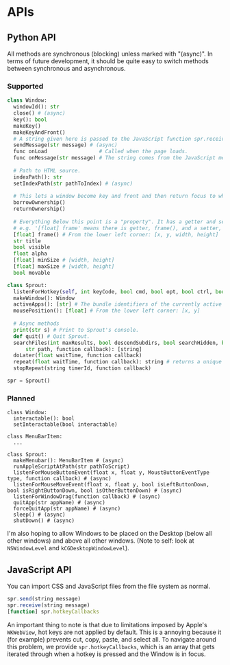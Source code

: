 # APIs
## Python API
All methods are synchronous (blocking) unless marked with "(async)". In terms of future development, it should be quite easy to switch methods between synchronous and asynchronous.
### Supported
```python
class Window:
  windowId(): str
  close() # (async)
  key(): bool
  makeKey()
  makeKeyAndFront()
  # A string given here is passed to the JavaScript function spr.receive().
  sendMessage(str message) # (async)
  func onLoad                 # Called when the page loads.
  func onMessage(str message) # The string comes from the JavaScript method spr.send().
  
  # Path to HTML source.
  indexPath(): str
  setIndexPath(str pathToIndex) # (async)
  
  # This lets a window become key and front and then return focus to where it was originally.
  borrowOwnership()
  returnOwnership()
  
  # Everything Below this point is a "property". It has a getter and setter method.
  # e.g. '[float] frame' means there is getter, frame(), and a setter, setFrame().
  [float] frame() # From the lower left corner: [x, y, width, height]
  str title
  bool visible
  float alpha
  [float] minSize # [width, height]
  [float] maxSize # [width, height]
  bool movable

class Sprout:
  listenForHotkey(self, int keyCode, bool cmd, bool opt, bool ctrl, bool shift, function callback) # (async)
  makeWindow(): Window
  activeApps(): [str] # The bundle identifiers of the currently active apps.
  mousePosition(): [float] # From the lower left corner: [x, y]
  
  # Async methods
  print(str s) # Print to Sprout's console.
  def quit() # Quit Sprout.
  searchFiles(int maxResults, bool descendSubdirs, bool searchHidden, bool excludeDirs, bool excludeFiles, bool extensions,
      str path, function callback): [string]
  doLater(float waitTime, function callback)
  repeat(float waitTime, function callback): string # returns a unique timerId
  stopRepeat(string timerId, function callback)

spr = Sprout()
```

### Planned
```
class Window:
  interactable(): bool
  setInteractable(bool interactable)

class MenuBarItem:
  ...

class Sprout:
  makeMenubar(): MenuBarItem # (async)
  runAppleScriptAtPath(str pathToScript)
  listenForMouseButtonEvent(float x, float y, MoustButtonEventType type, function callback) # (async)
  listenForMouseMoveEvent(float x, float y, bool isLeftButtonDown, bool isRightButtonDown, bool isOtherButtonDown) # (async)
  listenForWindowDrag(function callback) # (async)
  quitApp(str appName) # (async)
  forceQuitApp(str appName) # (async)
  sleep() # (async)
  shutDown() # (async)
```

I'm also hoping to allow Windows to be placed on the Desktop (below all other windows) and above all other windows. (Note to self: look at `NSWindowLevel` and `kCGDesktopWindowLevel`).

## JavaScript API
You can import CSS and JavaScript files from the file system as normal.
```javascript
spr.send(string message)
spr.receive(string message)
[function] spr.hotkeyCallbacks
```
An important thing to note is that due to limitations imposed by Apple's `WKWebView`, hot keys are not applied by default. This is a annoying because it (for example) prevents cut, copy, paste, and select all. To navigate around this problem, we provide `spr.hotkeyCallbacks`, which is an array that gets iterated through when a hotkey is pressed and the Window is in focus.

